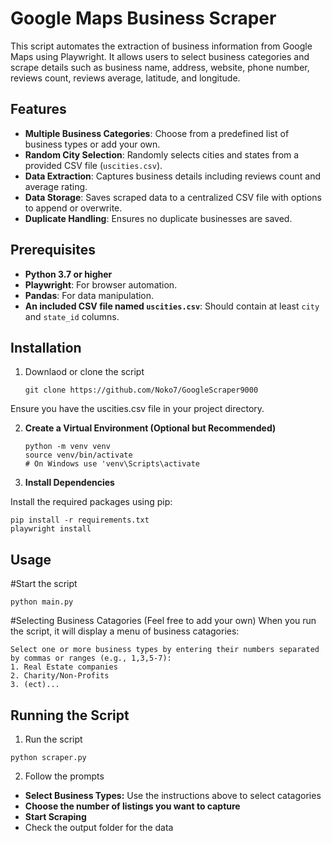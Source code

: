 # Google Maps Business Scraper

This script automates the extraction of business information from Google Maps using Playwright. It allows users to select business categories and scrape details such as business name, address, website, phone number, reviews count, reviews average, latitude, and longitude.


## Features

- **Multiple Business Categories**: Choose from a predefined list of business types or add your own.
- **Random City Selection**: Randomly selects cities and states from a provided CSV file (`uscities.csv`).
- **Data Extraction**: Captures business details including reviews count and average rating.
- **Data Storage**: Saves scraped data to a centralized CSV file with options to append or overwrite.
- **Duplicate Handling**: Ensures no duplicate businesses are saved.

## Prerequisites

- **Python 3.7 or higher**
- **Playwright**: For browser automation.
- **Pandas**: For data manipulation.
- **An included CSV file named `uscities.csv`**: Should contain at least `city` and `state_id` columns.

## Installation

1. Downlaod or clone the script
   ```
   git clone https://github.com/Noko7/GoogleScraper9000
   ```
Ensure you have the uscities.csv file in your project directory.

2. **Create a Virtual Environment (Optional but Recommended)**

   ```
   python -m venv venv
   source venv/bin/activate
   # On Windows use 'venv\Scripts\activate
3. **Install Dependencies**

Install the required packages using pip:

```
pip install -r requirements.txt
playwright install
```

## Usage
#Start the script
```
python main.py
```

#Selecting Business Catagories (Feel free to add your own)
When you run the script, it will display a menu of business catagories:
```
Select one or more business types by entering their numbers separated by commas or ranges (e.g., 1,3,5-7):
1. Real Estate companies
2. Charity/Non-Profits
3. (ect)...
```

## Running the Script

1. Run the script
```
python scraper.py
```
2. Follow the prompts
- **Select Business Types:** Use the instructions above to select catagories
- **Choose the number of listings you want to capture**
- **Start Scraping**
- Check the output folder for the data
